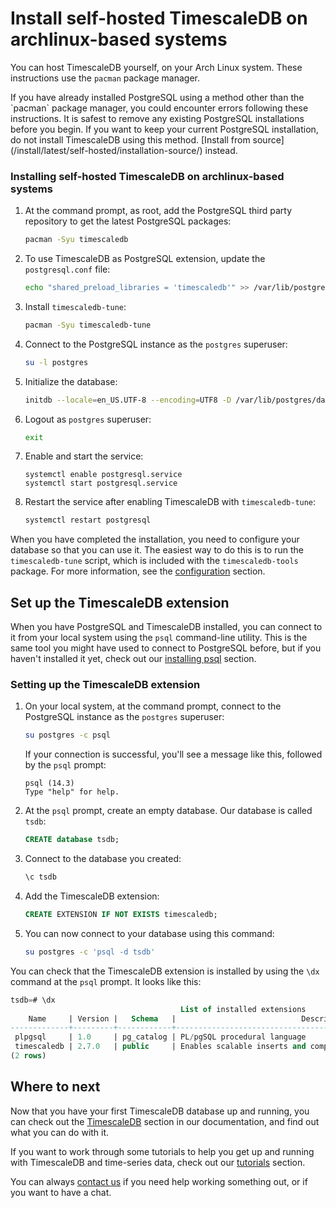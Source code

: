 # Install self-hosted TimescaleDB on archlinux-based systems
You can host TimescaleDB yourself, on your Arch Linux system. These
instructions use the `pacman` package manager.

<highlight type="warning">
If you have already installed PostgreSQL using a method other than the `pacman`
package manager, you could encounter errors following these instructions. It is
safest to remove any existing PostgreSQL installations before you begin. If you
want to keep your current PostgreSQL installation, do not install TimescaleDB
using this method.
[Install from source](/install/latest/self-hosted/installation-source/)
instead.
</highlight>

<procedure>

### Installing self-hosted TimescaleDB on archlinux-based systems
1.  At the command prompt, as root, add the PostgreSQL third party repository
    to get the latest PostgreSQL packages:
    ```bash
    pacman -Syu timescaledb
    ```
1.  To use TimescaleDB as PostgreSQL extension, update the `postgresql.conf` file:
    ```bash
    echo "shared_preload_libraries = 'timescaledb'" >> /var/lib/postgres/data/postgresql.conf
    ```
1.  Install `timescaledb-tune`:
    ```bash
    pacman -Syu timescaledb-tune
    ```
1.  Connect to the PostgreSQL instance as the `postgres` superuser:
    ```bash
    su -l postgres
    ```
1.  Initialize the database:
    ```bash
    initdb --locale=en_US.UTF-8 --encoding=UTF8 -D /var/lib/postgres/data --data-checksums
    ```
1. Logout as `postgres` superuser:
   ```bash
   exit
   ```    
1. Enable and start the service:
    ```
    systemctl enable postgresql.service
    systemctl start postgresql.service
    ```
1.  Restart the service after enabling TimescaleDB with `timescaledb-tune`:
    ```bash
    systemctl restart postgresql
    ```
    
</procedure>

When you have completed the installation, you need to configure your database so
that you can use it. The easiest way to do this is to run the `timescaledb-tune`
script, which is included with the `timescaledb-tools` package. For more
information, see the [configuration][config] section.

## Set up the TimescaleDB extension
When you have PostgreSQL and TimescaleDB installed, you can connect to it from
your local system using the `psql` command-line utility. This is the same tool
you might have used to connect to PostgreSQL before, but if you haven't
installed it yet, check out our [installing psql][install-psql] section.

<procedure>

### Setting up the TimescaleDB extension
1.  On your local system, at the command prompt, connect to the PostgreSQL
    instance as the `postgres` superuser:
    ```bash
    su postgres -c psql
    ```
    If your connection is successful, you'll see a message like this, followed
    by the `psql` prompt:
    ```
    psql (14.3)
    Type "help" for help.
    ```
1.  At the `psql` prompt, create an empty database. Our database is
    called `tsdb`:
    ```sql
    CREATE database tsdb;
    ```
1.  Connect to the database you created:
    ```sql
    \c tsdb
    ```
1.  Add the TimescaleDB extension:
    ```sql
    CREATE EXTENSION IF NOT EXISTS timescaledb;
    ```
1.  You can now connect to your database using this command:
    ```bash
    su postgres -c 'psql -d tsdb'
    ```

</procedure>

You can check that the TimescaleDB extension is installed by using the `\dx`
command at the `psql` prompt. It looks like this:
```sql
tsdb=# \dx
                                      List of installed extensions
    Name     | Version |   Schema   |                            Description                            
-------------+---------+------------+-------------------------------------------------------------------
 plpgsql     | 1.0     | pg_catalog | PL/pgSQL procedural language
 timescaledb | 2.7.0   | public     | Enables scalable inserts and complex queries for time-series data
(2 rows)

```

## Where to next
Now that you have your first TimescaleDB database up and running, you can check
out the [TimescaleDB][tsdb-docs] section in our documentation, and find out what
you can do with it.

If you want to work through some tutorials to help you get up and running with
TimescaleDB and time-series data, check out our [tutorials][tutorials] section.

You can always [contact us][contact] if you need help working something out, or
if you want to have a chat.


[contact]: https://www.timescale.com/contact
[install-psql]: /timescaledb/:currentVersion:/how-to-guides/connecting/psql/
[tsdb-docs]: /timescaledb/:currentVersion:/
[tutorials]: /timescaledb/:currentVersion:/tutorials/
[config]: /timescaledb/:currentVersion:/how-to-guides/configuration/
[releases-page]: https://packagecloud.io/timescale/timescaledb
